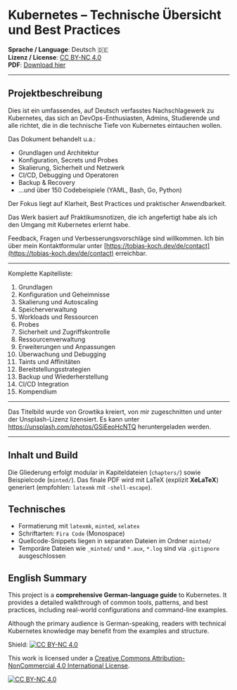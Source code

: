 # Kubernetes – Technische Übersicht und Best Practices

**Sprache / Language**: Deutsch 🇩🇪  
**Lizenz / License**: [CC BY-NC 4.0](https://creativecommons.org/licenses/by-nc/4.0/)  
**PDF**: [Download hier](./main.pdf)  

---

## Projektbeschreibung

Dies ist ein umfassendes, auf Deutsch verfasstes Nachschlagewerk zu Kubernetes, das sich an DevOps-Enthusiasten, Admins, Studierende und alle richtet, die in die technische Tiefe von Kubernetes eintauchen wollen.  

Das Dokument behandelt u.a.:

- Grundlagen und Architektur
- Konfiguration, Secrets und Probes
- Skalierung, Sicherheit und Netzwerk
- CI/CD, Debugging und Operatoren
- Backup & Recovery
- ...und über 150 Codebeispiele (YAML, Bash, Go, Python)

Der Fokus liegt auf Klarheit, Best Practices und praktischer Anwendbarkeit.

Das Werk basiert auf Praktikumsnotizen, die ich angefertigt habe als ich den Umgang mit Kubernetes erlernt habe.

Feedback, Fragen und Verbesserungsvorschläge sind willkommen. Ich bin über mein Kontaktformular unter [https://tobias-koch.dev/de/contact](https://tobias-koch.dev/de/contact) erreichbar.

---
Komplette Kapitelliste:
1. Grundlagen
2. Konfiguration und Geheimnisse
3. Skalierung und Autoscaling
4. Speicherverwaltung
5. Workloads und Ressourcen
6. Probes
7. Sicherheit und Zugriffskontrolle
8. Ressourcenverwaltung
9. Erweiterungen und Anpassungen
10. Überwachung und Debugging
11. Taints und Affinitäten
12. Bereitstellungsstrategien
13. Backup und Wiederherstellung
14. CI/CD Integration
15. Kompendium

---

Das Titelbild wurde von Growtika kreiert, von mir zugeschnitten und unter der Unsplash-Lizenz lizensiert. Es kann unter https://unsplash.com/photos/GSiEeoHcNTQ heruntergeladen werden.

---

## Inhalt und Build

Die Gliederung erfolgt modular in Kapiteldateien (`chapters/`) sowie Beispielcode (`minted/`). Das finale PDF wird mit LaTeX (explizit **XeLaTeX**) generiert (empfohlen: `latexmk` mit `-shell-escape`).

## Technisches

- Formatierung mit `latexmk`, `minted`, `xelatex`
- Schriftarten: `Fira Code` (Monospace)
- Quellcode-Snippets liegen in separaten Dateien im Ordner `minted/`
- Temporäre Dateien wie `_minted/` und `*.aux`, `*.log` sind via `.gitignore` ausgeschlossen



## English Summary

This project is a **comprehensive German-language guide** to Kubernetes. It provides a detailed walkthrough of common tools, patterns, and best practices, including real-world configurations and command-line examples.

Although the primary audience is German-speaking, readers with technical Kubernetes knowledge may benefit from the examples and structure.


Shield: [![CC BY-NC 4.0][cc-by-nc-shield]][cc-by-nc]

This work is licensed under a
[Creative Commons Attribution-NonCommercial 4.0 International License][cc-by-nc].

[![CC BY-NC 4.0][cc-by-nc-image]][cc-by-nc]

[cc-by-nc]: https://creativecommons.org/licenses/by-nc/4.0/
[cc-by-nc-image]: https://licensebuttons.net/l/by-nc/4.0/88x31.png
[cc-by-nc-shield]: https://img.shields.io/badge/License-CC%20BY--NC%204.0-lightgrey.svg
